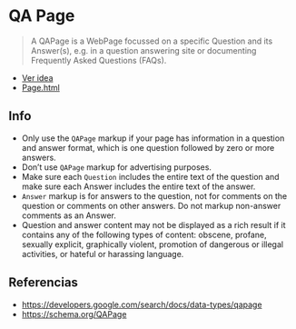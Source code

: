 # QA Page

>A QAPage is a WebPage focussed on a specific Question and its Answer(s), e.g. in a question answering site or documenting Frequently Asked Questions (FAQs).

- [Ver idea](https://github.com/SidVal/SidV/issues/35)
- [Page.html](https://sidval.github.io/www/testing/forms/qapage/page.html)

## Info

- Only use the `QAPage` markup if your page has information in a question and answer format, which is one question followed by zero or more answers.
- Don’t use `QAPage` markup for advertising purposes.
- Make sure each `Question` includes the entire text of the question and make sure each Answer includes the entire text of the answer.
- `Answer` markup is for answers to the question, not for comments on the question or comments on other answers. Do not markup non-answer comments as an Answer.
- Question and answer content may not be displayed as a rich result if it contains any of the following types of content: obscene, profane, sexually explicit, graphically violent, promotion of dangerous or illegal activities, or hateful or harassing language.

## Referencias

- https://developers.google.com/search/docs/data-types/qapage
- https://schema.org/QAPage
